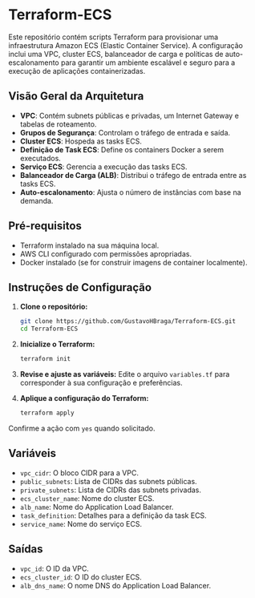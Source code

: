 # Terraform-ECS

Este repositório contém scripts Terraform para provisionar uma infraestrutura Amazon ECS (Elastic Container Service). A configuração inclui uma VPC, cluster ECS, balanceador de carga e políticas de auto-escalonamento para garantir um ambiente escalável e seguro para a execução de aplicações containerizadas.

## Visão Geral da Arquitetura

- **VPC**: Contém subnets públicas e privadas, um Internet Gateway e tabelas de roteamento.
- **Grupos de Segurança**: Controlam o tráfego de entrada e saída.
- **Cluster ECS**: Hospeda as tasks ECS.
- **Definição de Task ECS**: Define os containers Docker a serem executados.
- **Serviço ECS**: Gerencia a execução das tasks ECS.
- **Balanceador de Carga (ALB)**: Distribui o tráfego de entrada entre as tasks ECS.
- **Auto-escalonamento**: Ajusta o número de instâncias com base na demanda.

## Pré-requisitos

- Terraform instalado na sua máquina local.
- AWS CLI configurado com permissões apropriadas.
- Docker instalado (se for construir imagens de container localmente).

## Instruções de Configuração

1. **Clone o repositório:**
   ```bash
   git clone https://github.com/GustavoHBraga/Terraform-ECS.git
   cd Terraform-ECS
   ```

2. **Inicialize o Terraform:**
   ```bash
   terraform init
   ```
   
3. **Revise e ajuste as variáveis:**
Edite o arquivo `variables.tf` para corresponder à sua configuração e preferências.

4. **Aplique a configuração do Terraform:**
   ```bash
   terraform apply
   ```
Confirme a ação com `yes` quando solicitado.

## Variáveis

- `vpc_cidr`: O bloco CIDR para a VPC.
- `public_subnets`: Lista de CIDRs das subnets públicas.
- `private_subnets`: Lista de CIDRs das subnets privadas.
- `ecs_cluster_name`: Nome do cluster ECS.
- `alb_name`: Nome do Application Load Balancer.
- `task_definition`: Detalhes para a definição da task ECS.
- `service_name`: Nome do serviço ECS.

## Saídas

- `vpc_id`: O ID da VPC.
- `ecs_cluster_id`: O ID do cluster ECS.
- `alb_dns_name`: O nome DNS do Application Load Balancer.
